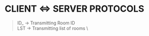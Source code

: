 
# CLIENT <=> SERVER PROTOCOLS
> ID_ -> Transmitting Room ID \
> LST -> Transmitting list of rooms \
